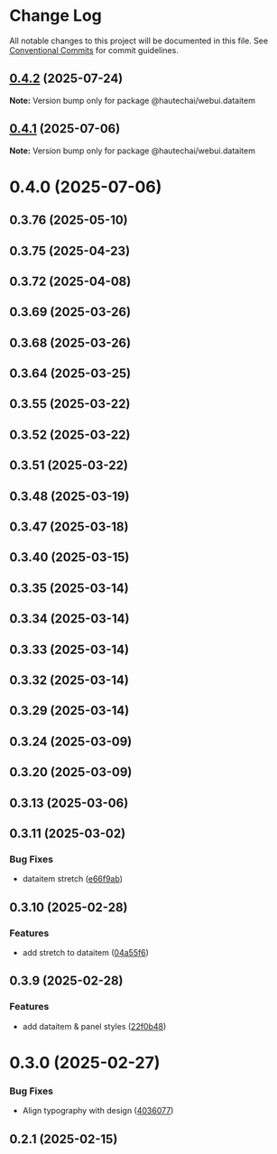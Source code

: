 # Change Log

All notable changes to this project will be documented in this file.
See [Conventional Commits](https://conventionalcommits.org) for commit guidelines.

## [0.4.2](https://github.com/HautechAI/webui/compare/@hautechai/webui.dataitem@0.4.1...@hautechai/webui.dataitem@0.4.2) (2025-07-24)

**Note:** Version bump only for package @hautechai/webui.dataitem

## [0.4.1](https://github.com/HautechAI/webui/compare/@hautechai/webui.dataitem@0.4.0...@hautechai/webui.dataitem@0.4.1) (2025-07-06)

**Note:** Version bump only for package @hautechai/webui.dataitem

# 0.4.0 (2025-07-06)

## 0.3.76 (2025-05-10)

## 0.3.75 (2025-04-23)

## 0.3.72 (2025-04-08)

## 0.3.69 (2025-03-26)

## 0.3.68 (2025-03-26)

## 0.3.64 (2025-03-25)

## 0.3.55 (2025-03-22)

## 0.3.52 (2025-03-22)

## 0.3.51 (2025-03-22)

## 0.3.48 (2025-03-19)

## 0.3.47 (2025-03-18)

## 0.3.40 (2025-03-15)

## 0.3.35 (2025-03-14)

## 0.3.34 (2025-03-14)

## 0.3.33 (2025-03-14)

## 0.3.32 (2025-03-14)

## 0.3.29 (2025-03-14)

## 0.3.24 (2025-03-09)

## 0.3.20 (2025-03-09)

## 0.3.13 (2025-03-06)

## 0.3.11 (2025-03-02)

### Bug Fixes

- dataitem stretch ([e66f9ab](https://github.com/HautechAI/webui/commit/e66f9abb90a4c5cf5ea1c462bd6fa10e83021224))

## 0.3.10 (2025-02-28)

### Features

- add stretch to dataitem ([04a55f6](https://github.com/HautechAI/webui/commit/04a55f654a5040a70cdf705204f56acd9bf86368))

## 0.3.9 (2025-02-28)

### Features

- add dataitem & panel styles ([22f0b48](https://github.com/HautechAI/webui/commit/22f0b486f42072ec417685d3e7670d0be6407da9))

# 0.3.0 (2025-02-27)

### Bug Fixes

- Align typography with design ([4036077](https://github.com/HautechAI/webui/commit/403607724cca6303f881d4359b9ec3f596684244))

## 0.2.1 (2025-02-15)
